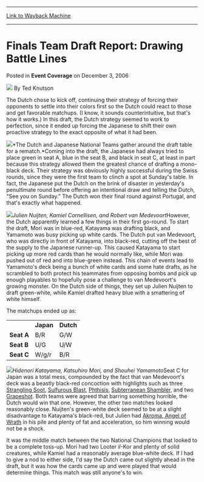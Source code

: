 
---
[Link to Wayback Machine](https://web.archive.org/web/20210503070132/https://magic.wizards.com/en/articles/archive/event-coverage/finals-team-draft-report-drawing-battle-lines-2006-12-03)

[_metadata_:author]:- "Ted Knutson"
[_metadata_:description]:- "The Dutch chose to kick off, continuing their strategy of forcing their opponents to settle into their colors first so the Dutch could react to those and get favorable matchups. (I know, it sounds counterintuitive, but that's how it works.) In this draft, the Dutch strategy seemed to work to perfection, since it ended up forcing the Japanese to shift their own proactive"
[_metadata_:generator]:- "Drupal 7 (http://drupal.org)"
[_metadata_:node]:- "590351"
[_metadata_:publish_date]:- "2006-12-03"
[_metadata_:source]:- "div-main-content"
[_metadata_:title]:- "Finals Team Draft Report: Drawing Battle Lines"
[_metadata_:wayback_capture_timestamp]:- "2021-05-03 07:01:32"
[_metadata_:wayback_raw_url]:- "https://web.archive.org/web/20210503070132id_/https://magic.wizards.com/en/articles/archive/event-coverage/finals-team-draft-report-drawing-battle-lines-2006-12-03"
[_metadata_:wayback_url]:- "https://magic.wizards.com/en/articles/archive/event-coverage/finals-team-draft-report-drawing-battle-lines-2006-12-03"
---


Finals Team Draft Report: Drawing Battle Lines
==============================================



 Posted in **Event Coverage**
 on December 3, 2006 






![](https://media.magic.wizards.com/styles/auth_small/public/images/person/authorpic_TedKnutson.jpg)
By Ted Knutson











The Dutch chose to kick off, continuing their strategy of forcing their opponents to settle into their colors first so the Dutch could react to those and get favorable matchups. (I know, it sounds counterintuitive, but that's how it works.) In this draft, the Dutch strategy seemed to work to perfection, since it ended up forcing the Japanese to shift their own proactive strategy to the exact opposite of what it had been.


![](https://media.magic.wizards.com/image_legacy_migration/sideboard/images/worlds06/FD_NLD_JPN.jpg)*The Dutch and Japanese National Teams gather around the draft table for a rematch.*Coming into the draft, the Japanese had always tried to place green in seat A, blue in the seat B, and black in seat C, at least in part because this strategy allowed them the greatest chance of drafting a mono-black deck. Their strategy was obviously highly successful during the Swiss rounds, since they were the first team to clinch a spot at Sunday's table. In fact, the Japanese put the Dutch on the brink of disaster in yesterday's penultimate round before offering an intentional draw and telling the Dutch, "See you on Sunday." The Dutch won their final round against Portugal, and that's exactly what happened. 


![](https://media.magic.wizards.com/image_legacy_migration/sideboard/images/worlds06/FD_NLD.jpg)*Julien Nuijten, Kamiel Cornellisen, and Robert van Medevoort*However, the Dutch apparently learned a few things in their first go-round. To start the draft, Mori was in blue-red, Katayama was drafting black, and Yamamoto was busy picking up white cards. The Dutch put van Medevoort, who was directly in front of Katayama, into black-red, cutting off the best of the supply to the Japanese runner-up. This caused Katayama to start picking up more red cards than he would normally like, while Mori was pushed out of red and into blue-green instead. This chain of events lead to Yamamoto's deck being a bunch of white cards and some hate drafts, as he scrambled to both protect his teammates from opposing bombs and pick up enough playables to hopefully pose a challenge to van Medevoort's growing monster. On the Dutch side of things, they set up Julien Nuijten to draft green-white, while Kamiel drafted heavy blue with a smattering of white himself.


The matchups ended up as:




|  |  |  |
| --- | --- | --- |
|  | **Japan** | **Dutch** |
| **Seat A** | B/R | G/W |
| **Seat B** | U/G | U/W |
| **Seat C** | W/g/r | B/R |

![](https://media.magic.wizards.com/image_legacy_migration/sideboard/images/worlds06/FD_JPN.jpg)*Hidenori Katayama, Katsuhiro Mori, and Shouhei Yamamoto*Seat C for Japan was a total mess, compounded by the fact that van Medevoort's deck was a beastly black-red concoction with highlights such as three [Strangling Soot](http://gatherer.wizards.com/Pages/Card/Details.aspx?name=Strangling+Soot), [Sulfurous Blast](http://gatherer.wizards.com/Pages/Card/Details.aspx?name=Sulfurous+Blast), [Phthisis](http://gatherer.wizards.com/Pages/Card/Details.aspx?name=Phthisis), [Subterranean Shambler](http://gatherer.wizards.com/Pages/Card/Details.aspx?name=Subterranean+Shambler), and two [Grapeshot](http://gatherer.wizards.com/Pages/Card/Details.aspx?name=Grapeshot). Both teams were agreed that barring something horrible, the Dutch would win that one. However, the other two matches looked reasonably close. Nuijten's green-white deck seemed to be at a slight disadvantage to Katayama's black-red, but Julien had [Akroma, Angel of Wrath](http://gatherer.wizards.com/Pages/Card/Details.aspx?name=Akroma%2C+Angel+of+Wrath) in his pile and plenty of fat and acceleration, so him winning would not be a shock.


It was the middle match between the two National Champions that looked to be a complete toss-up. Mori had two Looter *il*-Kor and plenty of solid creatures, while Kamiel had a reasonably average blue-white deck. If I had to give a nod to either side, I'd say the Dutch came out slightly ahead in the draft, but it was how the cards came up and were played that would determine things. This match was still anyone's to win.







